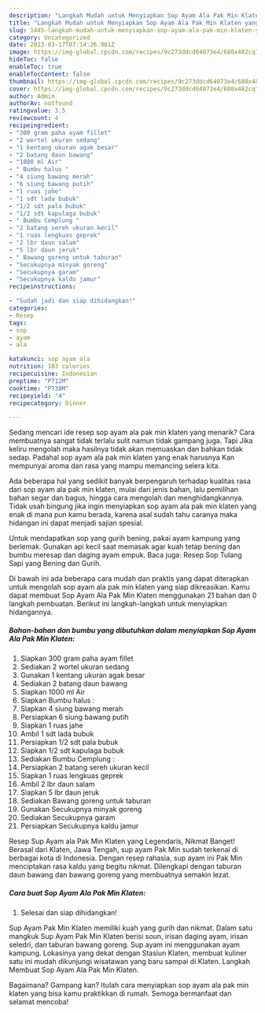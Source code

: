 ```yaml
---
description: "Langkah Mudah untuk Menyiapkan Sop Ayam Ala Pak Min Klaten yang Lezat Sekali, Buat Buka Puasa Lezat"
title: "Langkah Mudah untuk Menyiapkan Sop Ayam Ala Pak Min Klaten yang Lezat Sekali, Buat Buka Puasa Lezat"
slug: 1445-langkah-mudah-untuk-menyiapkan-sop-ayam-ala-pak-min-klaten-yang-lezat-sekali-buat-buka-puasa-lezat
category: Uncategorized
date: 2023-03-17T07:14:26.981Z
image: https://img-global.cpcdn.com/recipes/9c273ddcd64073e4/680x482cq70/sop-ayam-ala-pak-min-klaten-foto-resep-utama.jpg
hideToc: false
enableToc: true
enableTocContent: false
thumbnail: https://img-global.cpcdn.com/recipes/9c273ddcd64073e4/680x482cq70/sop-ayam-ala-pak-min-klaten-foto-resep-utama.jpg
cover: https://img-global.cpcdn.com/recipes/9c273ddcd64073e4/680x482cq70/sop-ayam-ala-pak-min-klaten-foto-resep-utama.jpg
author: Admin
authorAv: notfound
ratingvalue: 3.5
reviewcount: 4
recipeingredient:
- "300 gram paha ayam fillet"
- "2 wortel ukuran sedang"
- "1 kentang ukuran agak besar"
- "2 batang daun bawang"
- "1000 ml Air"
- " Bumbu halus "
- "4 siung bawang merah"
- "6 siung bawang putih"
- "1 ruas jahe"
- "1 sdt lada bubuk"
- "1/2 sdt pala bubuk"
- "1/2 sdt kapulaga bubuk"
- " Bumbu Cemplung "
- "2 batang sereh ukuran kecil"
- "1 ruas lengkuas geprek"
- "2 lbr daun salam"
- "5 lbr daun jeruk"
- " Bawang goreng untuk taburan"
- "Secukupnya minyak goreng"
- "Secukupnya garam"
- "Secukupnya kaldu jamur"
recipeinstructions:

- "Sudah jadi dan siap dihidangkan!"
categories:
- Resep
tags:
- sop
- ayam
- ala

katakunci: sop ayam ala 
nutrition: 103 calories
recipecuisine: Indonesian
preptime: "PT12M"
cooktime: "PT38M"
recipeyield: "4"
recipecategory: Dinner

---
```



Sedang mencari ide resep sop ayam ala pak min klaten yang menarik? Cara membuatnya sangat tidak terlalu sulit namun tidak gampang juga. Tapi Jika keliru mengolah maka hasilnya tidak akan memuaskan dan bahkan tidak sedap. Padahal sop ayam ala pak min klaten yang enak harusnya Kan mempunyai aroma dan rasa yang mampu memancing selera kita.


Ada beberapa hal yang sedikit banyak berpengaruh terhadap kualitas rasa dari sop ayam ala pak min klaten, mulai dari jenis bahan, lalu pemilihan bahan segar dan bagus, hingga cara mengolah dan menghidangkannya. Tidak usah bingung jika ingin menyiapkan sop ayam ala pak min klaten yang enak di mana pun kamu berada, karena asal sudah tahu caranya maka hidangan ini dapat menjadi sajian spesial.

Untuk mendapatkan sop yang gurih bening, pakai ayam kampung yang berlemak. Gunakan api kecil saat memasak agar kuah tetap bening dan bumbu meresap dan daging ayam empuk. Baca juga: Resep Sop Tulang Sapi yang Bening dan Gurih.


Di bawah ini ada beberapa cara mudah dan praktis yang dapat diterapkan untuk mengolah sop ayam ala pak min klaten yang siap dikreasikan. Kamu dapat membuat Sop Ayam Ala Pak Min Klaten menggunakan 21 bahan dan 0 langkah pembuatan. Berikut ini langkah-langkah untuk menyiapkan hidangannya.

<!--inarticleads1-->

##### Bahan-bahan dan bumbu yang dibutuhkan dalam menyiapkan Sop Ayam Ala Pak Min Klaten:

1. Siapkan 300 gram paha ayam fillet
1. Sediakan 2 wortel ukuran sedang
1. Gunakan 1 kentang ukuran agak besar
1. Sediakan 2 batang daun bawang
1. Siapkan 1000 ml Air
1. Siapkan  Bumbu halus :
1. Siapkan 4 siung bawang merah
1. Persiapkan 6 siung bawang putih
1. Siapkan 1 ruas jahe
1. Ambil 1 sdt lada bubuk
1. Persiapkan 1/2 sdt pala bubuk
1. Siapkan 1/2 sdt kapulaga bubuk
1. Sediakan  Bumbu Cemplung :
1. Persiapkan 2 batang sereh ukuran kecil
1. Siapkan 1 ruas lengkuas geprek
1. Ambil 2 lbr daun salam
1. Siapkan 5 lbr daun jeruk
1. Sediakan  Bawang goreng untuk taburan
1. Gunakan Secukupnya minyak goreng
1. Sediakan Secukupnya garam
1. Persiapkan Secukupnya kaldu jamur


Resep Sup Ayam ala Pak Min Klaten yang Legendaris, Nikmat Banget! Berasal dari Klaten, Jawa Tengah, sup ayam Pak Min sudah terkenal di berbagai kota di Indonesia. Dengan resep rahasia, sup ayam ini Pak Min menciptakan rasa kaldu yang begitu nikmat. Dilengkapi dengan taburan daun bawang dan bawang goreng yang membuatnya semakin lezat. 

<!--inarticleads2-->

##### Cara buat Sop Ayam Ala Pak Min Klaten:


1. Selesai dan siap dihidangkan!

Sup Ayam Pak Min Klaten memiliki kuah yang gurih dan nikmat. Dalam satu mangkuk Sup Ayam Pak Min Klaten berisi soun, irisan daging ayam, irisan seledri, dan taburan bawang goreng. Sup ayam ini menggunakan ayam kampung. Lokasinya yang dekat dengan Stasiun Klaten, membuat kuliner satu ini mudah dikunjungi wisatawan yang baru sampai di Klaten. Langkah Membuat Sop Ayam Ala Pak Min Klaten. 

Bagaimana? Gampang kan? Itulah cara menyiapkan sop ayam ala pak min klaten yang bisa kamu praktikkan di rumah. Semoga bermanfaat dan selamat mencoba!
